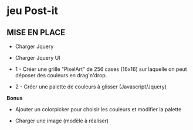 # jeu Post-it

## MISE EN PLACE
* Charger Jquery 
* Charger Jquery UI

* 1 - Créer une grille "PixelArt" de 256 cases (16x16) sur laquelle on peut déposer des couleurs en drag'n'drop.

* 2 - Créer une palette de couleurs à glisser (Javascript/Jquery)


**Bonus** 
* Ajouter un colorpicker pour choisir les couleurs et modifier la palette

* Charger une image (modèle à réaliser)




